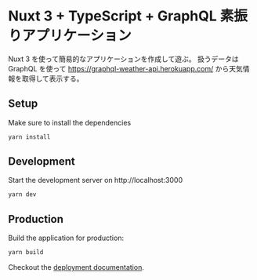 # Nuxt 3 + TypeScript + GraphQL 素振りアプリケーション

Nuxt 3 を使って簡易的なアプリケーションを作成して遊ぶ。
扱うデータは GraphQL を使って https://graphql-weather-api.herokuapp.com/ から天気情報を取得して表示する。

## Setup

Make sure to install the dependencies

```bash
yarn install
```

## Development

Start the development server on http://localhost:3000

```bash
yarn dev
```

## Production

Build the application for production:

```bash
yarn build
```

Checkout the [deployment documentation](https://v3.nuxtjs.org/docs/deployment).
